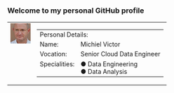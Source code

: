 ### Welcome to my personal GitHub profile

<table>
<tr><td valign=top><img src="https://github.com/MichielVictor/MichielVictor/blob/320f4da9fe640c57699d516c084ab95c5cffdc8e/Images/Michiel.png"></img></td><td>
<table>
<tr><td colspan=2>Personal Details:</td></tr>
<tr><td>Name:</td><td>Michiel Victor</td></tr>
<tr><td>Vocation:</td><td>Senior Cloud Data Engineer</td></tr>
<tr><td valign=top>Specialities:</td><td>● Data Engineering<br>● Data Analysis</td></tr>
</table>
</td></tr>
</table>


